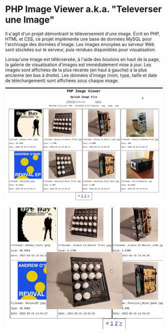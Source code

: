 # PHP Image Viewer a.k.a. "Televerser une Image"

Il s'agit d'un projet démontrant le téléversement d'une image. Écrit en PHP, HTML et CSS, ce projet implémente une base de données MySQL pour l'archivage des données d'image. Les images envoyées au serveur Web sont stockées sur le serveur, puis rendues disponibles pour visualisation.

Lorsqu'une image est télécversée, à l'aide des boutons en haut de la page, la galerie de visualisation d'images est immédiatement mise à jour. Les images sont affichées de la plus récente (en haut à gauche) à la plus ancienne (en bas à droite). Les données d'image (nom, type, taille et date de téléchargement) sont affichées sous chaque image.

![](assets/page_overview.png)

![](assets/hover_demo.png)

